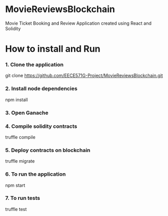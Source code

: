 # MovieReviewsBlockchain
Movie Ticket Booking and Review Application created using React and Solidity

# How to install and Run

### 1. Clone the application 
git clone  https://github.com/EECE571G-Project/MovieReviewsBlockchain.git

### 2. Install node dependencies
npm install

### 3. Open Ganache

### 4. Compile solidity contracts
truffle compile

### 5. Deploy contracts on blockchain
truffle migrate

### 6. To run the application
npm start

### 7. To run tests
truffle test

